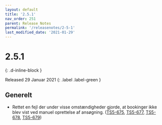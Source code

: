 ```yaml
---
layout: default
title: '2.5.1'
nav_order: 251
parent: Release Notes
permalink: '/releasenotes/2-5-1'
last_modified_date: '2021-01-29'
---
```


# 2.5.1
{: .d-inline-block }

Released 29 Januar 2021 
{: .label .label-green }

## Generelt

- Rettet en fejl der under visse omstændigheder gjorde, at bookinger ikke blev vist ved manuel oprettelse af ansøgning. ([TS5-675](https://sd.trifork.com/browse/TS5-675), [TS5-677](https://sd.trifork.com/browse/TS5-677), [TS5-678](https://sd.trifork.com/browse/TS5-678), [TS5-679](https://sd.trifork.com/browse/TS5-679))
